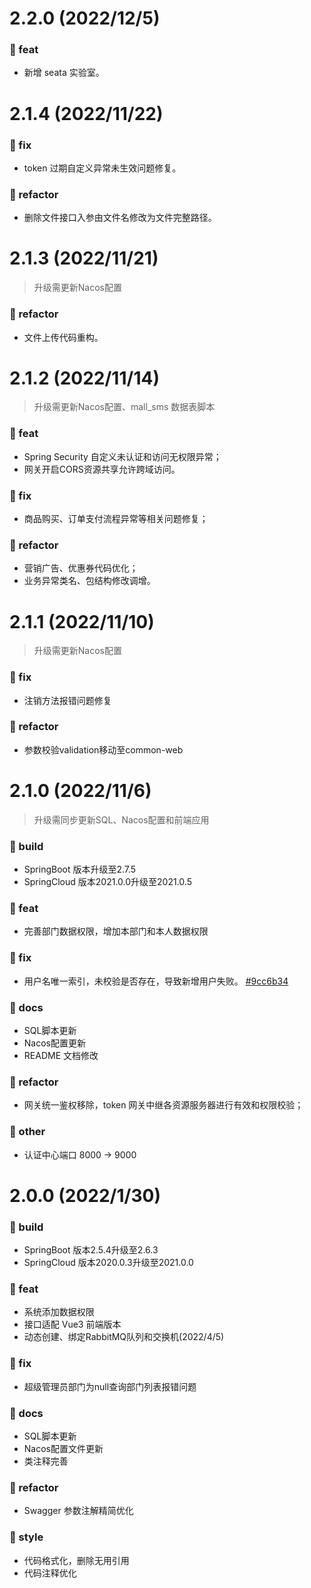 # 2.2.0 (2022/12/5)

### 🍏 feat
- 新增 seata 实验室。

# 2.1.4 (2022/11/22)

### 🍎 fix
- token 过期自定义异常未生效问题修复。

### 🍇 refactor
- 删除文件接口入参由文件名修改为文件完整路径。


# 2.1.3 (2022/11/21)

> 升级需更新Nacos配置

### 🍇 refactor
- 文件上传代码重构。

# 2.1.2 (2022/11/14)

> 升级需更新Nacos配置、mall_sms 数据表脚本

### 🍏 feat
- Spring Security 自定义未认证和访问无权限异常；
- 网关开启CORS资源共享允许跨域访问。

### 🍎 fix
- 商品购买、订单支付流程异常等相关问题修复；

### 🍇 refactor
- 营销广告、优惠券代码优化；
- 业务异常类名、包结构修改调增。

# 2.1.1 (2022/11/10)

> 升级需更新Nacos配置

### 🍎 fix
- 注销方法报错问题修复

### 🍇 refactor
- 参数校验validation移动至common-web


# 2.1.0 (2022/11/6)

> 升级需同步更新SQL、Nacos配置和前端应用

### 🍉 build

- SpringBoot 版本升级至2.7.5
- SpringCloud 版本2021.0.0升级至2021.0.5

### 🍏 feat
- 完善部门数据权限，增加本部门和本人数据权限


### 🍎 fix
- 用户名唯一索引，未校验是否存在，导致新增用户失败。 [#9cc6b34](https://gitee.com/youlaitech/youlai-mall/commit/9cc6b340a6761edc01b7917e0b2030636a4b5d52)

### 🍑 docs
- SQL脚本更新
- Nacos配置更新
- README 文档修改

### 🍇 refactor
- 网关统一鉴权移除，token 网关中继各资源服务器进行有效和权限校验；


### 🍌 other

- 认证中心端口 8000 → 9000


# 2.0.0 (2022/1/30)

### 🍉 build

- SpringBoot 版本2.5.4升级至2.6.3
- SpringCloud 版本2020.0.3升级至2021.0.0

### 🍏 feat
- 系统添加数据权限
- 接口适配 Vue3 前端版本
- 动态创建、绑定RabbitMQ队列和交换机(2022/4/5)

### 🍎 fix
- 超级管理员部门为null查询部门列表报错问题

### 🍑 docs
- SQL脚本更新
- Nacos配置文件更新
- 类注释完善

### 🍇 refactor
- Swagger 参数注解精简优化

### 🍌 style 

- 代码格式化，删除无用引用
- 代码注释优化
 



